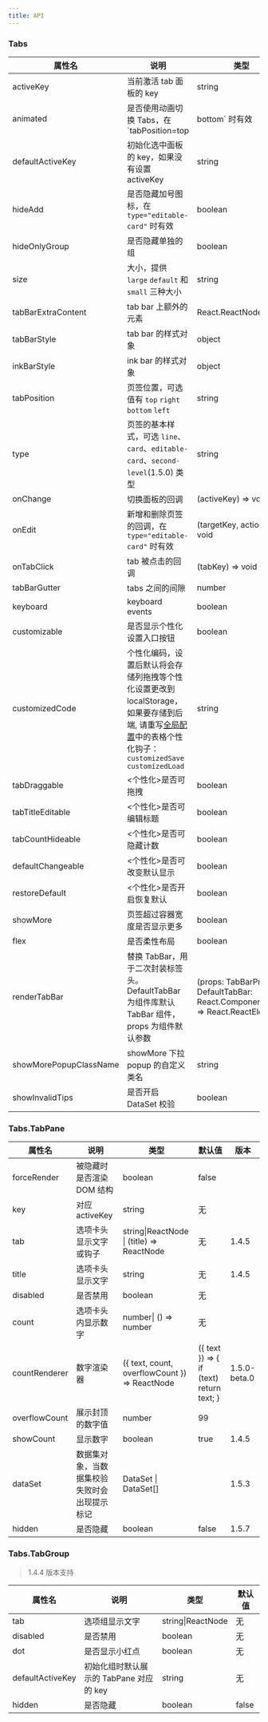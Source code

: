 ```yaml
---
title: API
---
```


### Tabs

| 属性名 | 说明 | 类型 | 默认值 | 版本 |
| --- | --- | --- | --- | --- |
| activeKey | 当前激活 tab 面板的 key | string | 无 | |
| animated | 是否使用动画切换 Tabs，在 `tabPosition=top|bottom` 时有效 | boolean \| {inkBar:boolean, tabPane:boolean} | true, 当 type="card" 时为 false | |
| defaultActiveKey | 初始化选中面板的 key，如果没有设置 activeKey | string | 第一个面板 | |
| hideAdd | 是否隐藏加号图标，在 `type="editable-card"` 时有效 | boolean | false | |
| hideOnlyGroup | 是否隐藏单独的组 | boolean | false | 1.4.5 |
| size | 大小，提供 `large` `default` 和 `small` 三种大小 | string | 'default' | |
| tabBarExtraContent | tab bar 上额外的元素 | React.ReactNode | 无 | |
| tabBarStyle | tab bar 的样式对象 | object |  | |
| inkBarStyle | ink bar 的样式对象 | object |  | 1.4.5 |
| tabPosition | 页签位置，可选值有 `top` `right` `bottom` `left` | string | 'top' | |
| type | 页签的基本样式，可选 `line`、`card`、`editable-card`、`second-level`(1.5.0) 类型 | string | 'line' |
| onChange | 切换面板的回调 | (activeKey) => void | 无 | |
| onEdit | 新增和删除页签的回调，在 `type="editable-card"` 时有效 | (targetKey, action): void | 无 | |
| onTabClick | tab 被点击的回调 | (tabKey) => void | 无 | |
| tabBarGutter | tabs 之间的间隙 | number | 无 | |
| keyboard| keyboard events| boolean | true | |
| customizable | 是否显示个性化设置入口按钮  | boolean | | 1.4.5 |
| customizedCode | 个性化编码，设置后默认将会存储列拖拽等个性化设置更改到 localStorage，如果要存储到后端, 请重写[全局配置](/zh/procmp/configure/configure)中的表格个性化钩子： `customizedSave` `customizedLoad` | string | | 1.4.5 |
| tabDraggable | &lt;个性化&gt;是否可拖拽  | boolean | true | 1.5.0 |
| tabTitleEditable | &lt;个性化&gt;是否可编辑标题  | boolean | true | 1.5.0 |
| tabCountHideable | &lt;个性化&gt;是否可隐藏计数  | boolean | true | 1.5.0 |
| defaultChangeable | &lt;个性化&gt;是否可改变默认显示  | boolean | true | 1.5.0 |
| restoreDefault | &lt;个性化&gt;是否开启恢复默认  | boolean | true | 1.6.3 |
| showMore | 页签超过容器宽度是否显示更多 | boolean | false | 1.5.0-beta.0 |
| flex | 是否柔性布局 | boolean |  | 1.5.4 |
| renderTabBar | 替换 TabBar，用于二次封装标签头。DefaultTabBar 为组件库默认 TabBar 组件，props 为组件默认参数 | (props: TabBarProps, DefaultTabBar: React.ComponentType<TabBarProps>) => React.ReactElement |  | 1.6.5 |
| showMorePopupClassName | showMore 下拉 popup 的自定义类名 | string |  | 1.6.5 |
| showInvalidTips | 是否开启 DataSet 校验  | boolean | [全局配置](/zh/procmp/configure/configure) tabsShowInvalidTips | 1.6.5 |

### Tabs.TabPane

| 属性名       | 说明                      | 类型              | 默认值 | 版本 |
| ----------- | ------------------------- | ----------------- | ------ | ------ |
| forceRender | 被隐藏时是否渲染 DOM 结构 | boolean           | false  | |
| key         | 对应 activeKey            | string            | 无     | |
| tab         | 选项卡头显示文字或钩子          | string\|ReactNode \| (title) => ReactNode | 无     | 1.4.5 |
| title         | 选项卡头显示文字          | string | 无     | 1.4.5 |
| disabled         | 是否禁用          | boolean | 无     | |
| count         | 选项卡头内显示数字          | number\| () => number | 无     | |
| countRenderer | 数字渲染器 | ({ text, count, overflowCount }) => ReactNode | ({ text }) => { if (text) return text; } | 1.5.0-beta.0 |
| overflowCount         | 展示封顶的数字值         | number | 99     | |
| showCount         | 显示数字        | boolean | true     | 1.4.5 |
| dataSet	| 数据集对象，当数据集校验失败时会出现提示标记 | DataSet \| DataSet[] |  | 1.5.3 |
| hidden | 是否隐藏 | boolean  | false | 1.5.7 |

### Tabs.TabGroup

> 1.4.4 版本支持

| 属性名       | 说明                      | 类型              | 默认值 |
| ----------- | ------------------------- | ----------------- | ------ |
| tab         | 选项组显示文字          | string\|ReactNode | 无     |
| disabled         | 是否禁用          | boolean | 无     |
| dot         | 是否显示小红点          | boolean | 无     |
| defaultActiveKey         | 初始化组时默认展示的 TabPane 对应的 key          | string | 无     |
| hidden | 是否隐藏 | boolean  | false | 1.5.7 |
